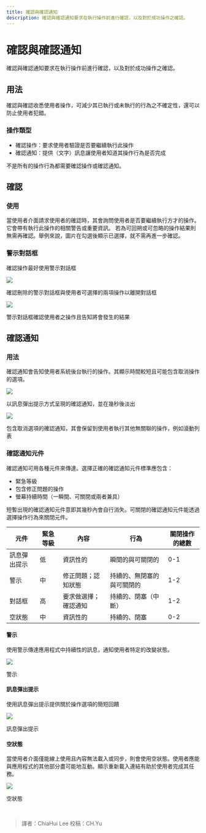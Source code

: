 ```yaml
---
title: 確認與確認通知
description: 確認與確認通知要求在執行操作前進行確認，以及對於成功操作之確認。
---
```

<!-- markdownlint-disable MD024 -->
<!-- markdownlint-disable MD025 -->
<!-- markdownlint-disable MD033 -->

# 確認與確認通知

確認與確認通知要求在執行操作前進行確認，以及對於成功操作之確認。

## 用法

確認與確認收悉使用者操作，可減少其已執行或未執行的行為之不確定性，還可以防止使用者犯錯。

### 操作類型

* 確認操作：要求使用者驗證是否要繼續執行此操作
* 確認通知：提供（文字）訊息讓使用者知道其操作行為是否完成

不是所有的操作行為都需要確認操作或確認通知。

## 確認

### 使用

當使用者介面請求使用者的確認時，其會詢問使用者是否要繼續執行方才的操作。它會帶有執行此操作的相關警告或重要資訊。
若為可回朔或可忽略的操作結果則無需再確認。舉例來說，圖片在勾選後顯示已選擇，就不需再進一步確認。

### 警示對話框

確認操作最好使用警示對話框

<div class="c-group c-group--2col">
    <div class="c-group__item">
        <img src="https://lh3.googleusercontent.com/r7NB_oCcfMeQbPVCPktRUK5a6juDb7FXXvUukBAHa4xvgOb_TIxvGSMcOtDhzqndO0krU7d6CZgY4M7geOXBTmkI2aMftpKFU96juQ=w1064-v0">
        <p>確認刪除的警示對話框與使用者可選擇的兩項操作以離開對話框</p>
    </div>
    <div class="c-group__item">
        <img src="https://lh3.googleusercontent.com/HUC-4Z1o7eeWc3VovQ6_DLtJCUGnirHrF-kyNEY-eDq8SFXIb2Ec3xDiHSWjDGFbs4_BmSXn_wf_Gi2xnzEiDNmglRcAA-xHkc7RNQ=w1064-v0">
        <p>警示對話框確認使用者之操作且告知將會發生的結果</p>
    </div>
</div>

## 確認通知

### 用法

確認通知會告知使用者系統後台執行的操作。其顯示時間較短且可能包含取消操作的選項。
<div class="c-group c-group--2col">
    <div class="c-group__item">
        <img src="https://lh3.googleusercontent.com/_96knuTbrg75Ve2n1N67gZuyL9PH1YLYyNa0DfjfcFknZbtB6jYLTuK5zxiLadrSLFGOM36W5Lo4nAkfhlqMtIHtIZXNcfwkjGCV=w1064-v0">
        <p>以訊息彈出提示方式呈現的確認通知，並在幾秒後淡出</p>
    </div>
    <div class="c-group__item">
        <img src="https://lh3.googleusercontent.com/x2e6EBsbfZxfoplA1jBSbbncK2nHOPRyIIC4-VGrgTSam_mV4G54zdpPMM_YZ4SOInzSXmtG33QNLo_Dro3UHGbzvsO5lxXnoaMHEg=w1064-v0">
        <p>包含取消選項的確認通知，其會保留到使用者執行其他無關聯的操作，例如滾動列表</p>
    </div>
</div>

### 確認通知元件

確認通知可用各種元件來傳達。選擇正確的確認通知元件標準應包含：
<ul style="list-style: disc;">
    <li>緊急等級</li>
    <li>包含修正問題的操作</li>
    <li>螢幕持續時間（一瞬間、可關閉或兩者兼具）</li>
</ul>

短暫出現的確認通知元件意即其幾秒內會自行消失。可關閉的確認通知元件能透過選擇操作行為來關閉元件。

<table>
    <thead>
        <tr>
            <th>元件</th>
            <th>緊急等級</th>
            <th>內容</th>
            <th>行為</th>
            <th>關閉操作的總數</th>
        </tr>
    </thead>
    <tbody>
        <tr>
            <td>訊息彈出提示</td>
            <td>低</td>
            <td>資訊性的</td>
            <td>瞬間的與可關閉的</td>
            <td>0-1</td>
        </tr>
        <tr>
            <td>警示</td>
            <td>中</td>
            <td>修正問題；認知狀態</td>
            <td>持續的、無閉塞的與可關閉的</td>
            <td>1-2</td>
        </tr>
        <tr>
            <td>對話框</td>
            <td>高</td>
            <td>要求做選擇；確認通知</td>
            <td>持續的、閉塞（中斷）</td>
            <td>1-2</td>
        </tr>
        <tr>
            <td>空狀態</td>
            <td>中</td>
            <td>資訊性的</td>
            <td>持續的、閉塞</td>
            <td>0-2</td>
        </tr>
    </tbody>
</table>

#### 警示

使用警示傳達應用程式中持續性的訊息，通知使用者特定的改變狀態。

<div class="c-group">
    <div class="c-group__item">
        <img src="https://lh3.googleusercontent.com/yPdFYUXYR-EG0Rgpi6apjXEWRi17WQInIPhdIUkJ0n_u-kqKX13_G0rl_NwqaNpJ-X_Ed-lwNu7gQ9CSwgUzj4ViIXM2LwmbqpCQjkI=w1064-v0">
        <p>警示</p>
    </div>
</div>

#### 訊息彈出提示

使用訊息彈出提示提供關於操作選項的簡短回饋
<div class="c-group">
    <div class="c-group__item">
        <img src="https://lh3.googleusercontent.com/NT6gTgqkG4jGyEtfUTpFhbvWVfKDZsBVoSms4LrRwYde3jP01h5J1g6mi9VTR3TtwT4jF4tO67eQQBQ-fl5OxqMF9oU3jeRR0CPC=w1064-v0">
        <p>訊息彈出提示</p>
    </div>
</div>

#### 空狀態

當使用者介面僅能線上使用且內容無法載入或同步，則會使用空狀態。使用者應能與應用程式的其他部分盡可能地互動。顯示重新載入連結有助於使用者完成其任務。

<div class="c-group">
    <div class="c-group__item">
        <img src="https://lh3.googleusercontent.com/eUxoGw2sxzvFnDugpAyOckOUwpPLDpYcZNrhDeShFWXJOjKlshwrGpkV8Wl_9YkbGdq0256vASnxPQag-mCdWceZOp-Ft9XCfVg6pQ=w1064-v0">
        <p>空狀態</p>
    </div>
</div>

<br>

> 譯者：ChiaHui Lee
> 校稿：CH.Yu
